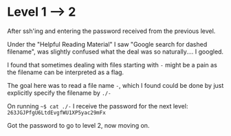 # Level 1 --> 2


After ssh'ing and entering the password received from the previous level.


Under the "Helpful Reading Material" I saw "Google search for dashed filename", was slightly confused what the deal was so naturally.... I googled.

I found that sometimes dealing with files starting with `-` might be a pain as the filename can be interpreted as a flag.

The goal here was to read a file name `-`, which I found could be done by just explicitly specify the filename by `./-`


On running `~$ cat ./-` I receive the password for the next level: `263JGJPfgU6LtdEvgfWU1XP5yac29mFx`


Got the password to go to level 2, now moving on.
